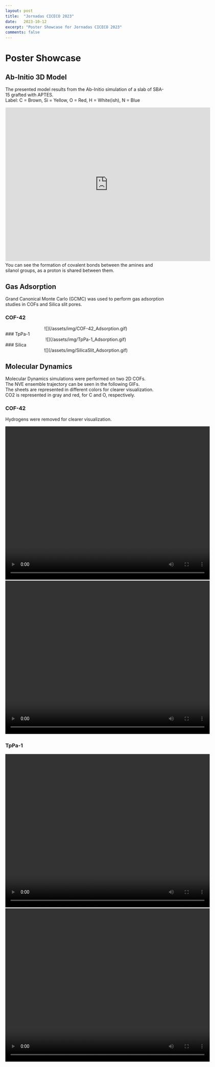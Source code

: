 ```yaml
---
layout: post
title:  "Jornadas CICECO 2023"
date:   2023-10-12
excerpt: "Poster Showcase for Jornadas CICECO 2023"
comments: false
---
```


# Poster Showcase

## Ab-Initio 3D Model
The presented model results from the Ab-Initio simulation of a slab of SBA-15 grafted with APTES.\
Label: C = Brown, Si = Yellow, O = Red, H = White(ish), N = Blue
<center><iframe width="640" height="480" style="border:1px solid #eeeeee;" src="https://3dviewer.net/embed.html#model=https://raw.githubusercontent.com/MSoares98/msoares98.github.io/master/assets/stl/slit_bare.3dm$camera=-1.30305,0.03332,-5.96578,0.03122,0.10828,0.08524,0.00000,1.00000,0.00000,45.00000$cameramode=perspective$envsettings=fishermans_bastion,off$backgroundcolor=42,43,46,255$defaultcolor=200,200,200$edgesettings=off,0,0,0,1"></iframe></center>
You can see the formation of covalent bonds between the amines and silanol groups, as a proton is shared between them.

## Gas Adsorption
Grand Canonical Monte Carlo (GCMC) was used to perform gas adsorption studies in COFs and Silica slit pores.
### COF-42
<center>
![](/assets/img/COF-42_Adsorption.gif)
</center>
### TpPa-1
<center>
![](/assets/img/TpPa-1_Adsorption.gif)
</center>
### Silica
<center>
![](/assets/img/SilicaSlit_Adsorption.gif)
</center>

## Molecular Dynamics
Molecular Dynamics simulations were performed on two 2D COFs.\
The NVE ensemble trajectory can be seen in the following GIFs.\
The sheets are represented in different colors for clearer visualization.\
CO2 is represented in gray and red, for C and O, respectively.

### COF-42
Hydrogens were removed for clearer visualization.
<center><video width="640" height="480" controls="controls">
  <source src="https://i.imgur.com/2iUuS1k.mp4" type="video/mp4">
</video>
<video width="640" height="480" controls="controls">
  <source src="https://i.imgur.com/Z3H29W1.mp4" type="video/mp4">
</video></center>

### TpPa-1
<center><video width="640" height="480" controls="controls">
  <source src="https://i.imgur.com/xFg8F6a.mp4" type="video/mp4">
</video>
<video width="640" height="480" controls="controls">
  <source src="https://i.imgur.com/g3tVlDN.mp4" type="video/mp4">
</video></center>
